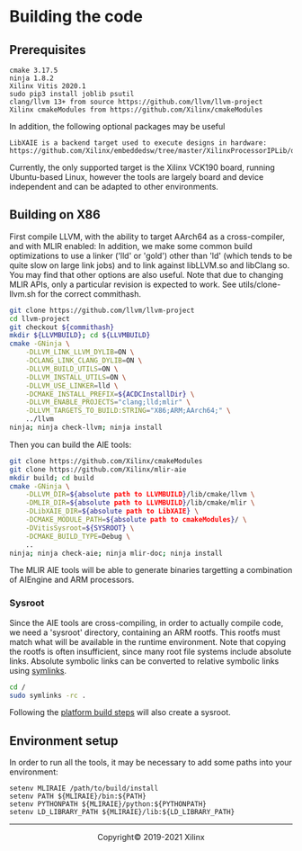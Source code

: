 # Building the code

## Prerequisites

```
cmake 3.17.5
ninja 1.8.2
Xilinx Vitis 2020.1
sudo pip3 install joblib psutil
clang/llvm 13+ from source https://github.com/llvm/llvm-project
Xilinx cmakeModules from https://github.com/Xilinx/cmakeModules
```

In addition, the following optional packages may be useful
```
LibXAIE is a backend target used to execute designs in hardware: https://github.com/Xilinx/embeddedsw/tree/master/XilinxProcessorIPLib/drivers/aiengine
```

Currently, the only supported target is the Xilinx VCK190 board, running Ubuntu-based Linux, however
the tools are largely board and device independent and can be adapted to other environments.

## Building on X86

First compile LLVM, with the ability to target AArch64 as a cross-compiler, and with MLIR enabled:
In addition, we make some common build optimizations to use a linker ('lld' or 'gold') other than
'ld' (which tends to be quite slow on large link jobs) and to link against libLLVM.so and libClang
so.  You may find that other options are also useful.  Note that due to changing MLIR APIs, only a
particular revision is expected to work.  See utils/clone-llvm.sh for the correct commithash.

```sh
git clone https://github.com/llvm/llvm-project
cd llvm-project
git checkout ${commithash}
mkdir ${LLVMBUILD}; cd ${LLVMBUILD}
cmake -GNinja \
    -DLLVM_LINK_LLVM_DYLIB=ON \
    -DCLANG_LINK_CLANG_DYLIB=ON \
    -DLLVM_BUILD_UTILS=ON \
    -DLLVM_INSTALL_UTILS=ON \
    -DLLVM_USE_LINKER=lld \
    -DCMAKE_INSTALL_PREFIX=${ACDCInstallDir} \
    -DLLVM_ENABLE_PROJECTS="clang;lld;mlir" \
    -DLLVM_TARGETS_TO_BUILD:STRING="X86;ARM;AArch64;" \
    ../llvm
ninja; ninja check-llvm; ninja install
```

Then you can build the AIE tools:
```sh
git clone https://github.com/Xilinx/cmakeModules
git clone https://github.com/Xilinx/mlir-aie
mkdir build; cd build
cmake -GNinja \
    -DLLVM_DIR=${absolute path to LLVMBUILD}/lib/cmake/llvm \
    -DMLIR_DIR=${absolute path to LLVMBUILD}/lib/cmake/mlir \
    -DLibXAIE_DIR=${absolute path to LibXAIE} \
    -DCMAKE_MODULE_PATH=${absolute path to cmakeModules}/ \
    -DVitisSysroot=${SYSROOT} \
    -DCMAKE_BUILD_TYPE=Debug \
    ..
ninja; ninja check-aie; ninja mlir-doc; ninja install
```

The MLIR AIE tools will be able to generate binaries targetting a combination of AIEngine and ARM processors.

### Sysroot
Since the AIE tools are cross-compiling, in order to actually compile code, we need a 'sysroot' directory,
containing an ARM rootfs.  This rootfs must match what will be available in the runtime environment.
Note that copying the rootfs is often insufficient, since many root file systems include absolute links.
Absolute symbolic links can be converted to relative symbolic links using [symlinks](https://github.com/brandt/symlinks).

```sh
cd /
sudo symlinks -rc .
```
Following the [platform build steps](Platform.md) will also create a sysroot.

## Environment setup
In order to run all the tools, it may be necessary to add some paths into your environment:

```
setenv MLIRAIE /path/to/build/install
setenv PATH ${MLIRAIE}/bin:${PATH}
setenv PYTHONPATH ${MLIRAIE}/python:${PYTHONPATH}
setenv LD_LIBRARY_PATH ${MLIRAIE}/lib:${LD_LIBRARY_PATH}
```

-----

<p align="center">Copyright&copy; 2019-2021 Xilinx</p>
